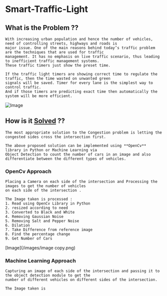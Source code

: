 # Smart-Traffic-Light

## What is the Problem ??

    With increasing urban population and hence the number of vehicles, need of controlling streets, highways and roads is
    major issue. One of the main reasons behind today’s traffic problem are the techniques that are used for traffic
    management. It has no emphasis on live traffic scenario, thus leading to inefficient traffic management systems.
    These traffic timers just show the preset time.
    
    If the traffic light timers are showing correct time to regulate the traffic, then the time wasted on unwanted green
    signals will be saved. Timer for every lane is the simplest way to control traffic. 
    And if those timers are predicting exact time then automatically the system will be more efficient.
    
![Image](https://www.transportation.gov/sites/dot.gov/files/2.jpg)


## How is it [Solved](https://webchronicletoday.com/2019/09/05/intelligent-traffic-management-system-market-ability-to-improve-efficiency-in-various-situations-including-mobility-and-road-transport-to-boost-the-market/) ??
    
    The most appropriate solution to the Congestion problem is letting the congested sides cross the intersection first.
    
    The above proposed solution can be implemented using **OpenCv** library in Python or Machine Learning via 
    Object Detection to count the number of cars in an image and also differentiate between the different types of vehicles.
    
### OpenCv Approach 
    Placing a Camera on each side of the intersection and Processing the images to get the number of vehicles 
    on each side of the intersection .
    
    The Image taken is processed :
    1. Read using OpenCv Library in Python
    2. resized according to need
    3. Converted to Black and White 
    4. Removing Gaussian Noise
    5. Removing Salt and Pepper Noise 
    6. Dilation
    7. Take Difference from reference image 
    8. Find the percentage change 
    9. Get Number of Cars
   
[Image](/images/image copy.png)   
 
### Machine Learning Approach 
    
    Capturing an image of each side of the intersection and passing it to the object detection module to get the 
    number of different vehicles on different sides of the intersection.
    
    The Image taken is 
    
    
    
    
    
    
